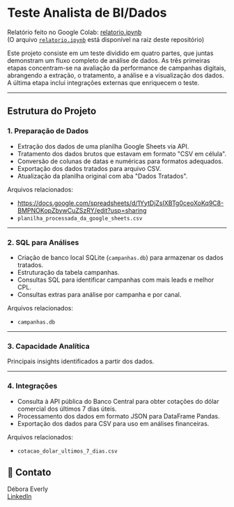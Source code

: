 # Teste Analista de BI/Dados

Relatório feito no Google Colab: [relatorio.ipynb](https://colab.research.google.com/drive/1_j8MBhhYwuL3vuyVpbJYmmmwUbMCgJzw?usp=sharing)  
(O arquivo [`relatorio.ipynb`](./relatorio.ipynb) está disponível na raiz deste repositório)


Este projeto consiste em um teste dividido em quatro partes, que juntas demonstram um fluxo completo de análise de dados. As três primeiras etapas concentram-se na avaliação da performance de campanhas digitais, abrangendo a extração, o tratamento, a análise e a visualização dos dados. A última etapa inclui integrações externas que enriquecem o teste.


---

## Estrutura do Projeto

### 1. Preparação de Dados

- Extração dos dados de uma planilha Google Sheets via API.
- Tratamento dos dados brutos que estavam em formato "CSV em célula".
- Conversão de colunas de datas e numéricas para formatos adequados.
- Exportação dos dados tratados para arquivo CSV.
- Atualização da planilha original com aba "Dados Tratados".

Arquivos relacionados:
- https://docs.google.com/spreadsheets/d/1YytDjZsIXBTg0ceoXoKq9C8-BMPNOKopZbywCuZSzRY/edit?usp=sharing
- `planilha_processada_da_google_sheets.csv`

---

### 2. SQL para Análises

- Criação de banco local SQLite (`campanhas.db`) para armazenar os dados tratados.
- Estruturação da tabela campanhas.
- Consultas SQL para identificar campanhas com mais leads e melhor CPL.
- Consultas extras para análise por campanha e por canal.

Arquivos relacionados:
- `campanhas.db`

---

### 3. Capacidade Analítica

Principais insights identificados a partir dos dados.

---

### 4. Integrações

- Consulta à API pública do Banco Central para obter cotações do dólar comercial dos últimos 7 dias úteis.
- Processamento dos dados em formato JSON para DataFrame Pandas.
- Exportação dos dados para CSV para uso em análises financeiras.

Arquivos relacionados:
- `cotacao_dolar_ultimos_7_dias.csv`



## 📧 Contato

Débora Everly  
[LinkedIn](https://www.linkedin.com/in/debora-everly/)
